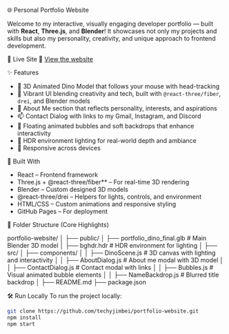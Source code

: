 🌐 Personal Portfolio Website

Welcome to my interactive, visually engaging developer portfolio — built with **React**, **Three.js**, and **Blender**! It showcases not only my projects and skills but also my personality, creativity, and unique approach to frontend development.

🚀 Live Site
🔗 [View the website](https://techujimbei.github.io/portfolio-website/)  

✨ Features
- 🦖 3D Animated Dino Model that follows your mouse with head-tracking
- 🎨 Vibrant UI blending creativity and tech, built with `@react-three/fiber`, `drei`, and Blender models
- 💬 About Me section that reflects personality, interests, and aspirations
- 📫 Contact Dialog with links to my Gmail, Instagram, and Discord
- 🫧 Floating animated bubbles and soft backdrops that enhance interactivity
- 🎥 HDR environment lighting for real-world depth and ambiance
- 📱 Responsive across devices

🧱 Built With
- React – Frontend framework
- Three.js + @react-three/fiber** – For real-time 3D rendering
- Blender – Custom designed 3D models
- @react-three/drei – Helpers for lights, controls, and environment
- HTML/CSS – Custom animations and responsive styling
- GitHub Pages – For deployment

📂 Folder Structure (Core Highlights)

portfolio-website/
│
├── public/
│ ├── portfolio_dino_final.glb # Main Blender 3D model
│ ├── bghdr.hdr # HDR environment for lighting
│
├── src/
│ ├── components/
│ │ ├── DinoScene.js # 3D canvas with lighting and interactivity
│ │ ├── AboutDialog.js # About me modal with 3D model
│ │ ├── ContactDialog.js # Contact modal with links
│ │ ├── Bubbles.js # Visual animated bubble elements
│ │ ├── NameBackdrop.js # Blurred title backdrop
│
├── README.md
├── package.json

🛠️ Run Locally
To run the project locally:

```bash
git clone https://github.com/techyjimbei/portfolio-website.git
npm install
npm start
